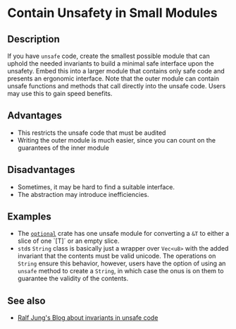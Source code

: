 # Contain Unsafety in Small Modules

## Description

If you have `unsafe` code, create the smallest possible module that can uphold the needed invariants to build a minimal safe interface upon the unsafety. Embed this into a larger module that contains only safe code and presents an ergonomic interface. Note that the outer module can contain unsafe functions and methods that call directly into the unsafe code. Users may use this to gain speed benefits.

## Advantages

* This restricts the unsafe code that must be audited
* Writing the outer module is much easier, since you can count on the guarantees of the inner module

## Disadvantages

* Sometimes, it may be hard to find a suitable interface.
* The abstraction may introduce inefficiencies.

## Examples

* The [`optional`](https://crates.io/crates/optional) crate has one unsafe module for converting a `&T` to either a slice of one `[T]´ or an empty slice.
* `std`s `String` class is basically just a wrapper over `Vec<u8>` with the added invariant that the contents must be valid unicode. The operations on `String` ensure this behavior, however, users have the option of using an `unsafe` method to create a `String`, in which case the onus is on them to guarantee the validity of the contents.

## See also

* [Ralf Jung's Blog about invariants in unsafe code](https://www.ralfj.de/blog/2018/08/22/two-kinds-of-invariants.html)
